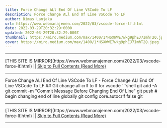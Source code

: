 ```yaml
---
title: Force Change ALl End Of Line VSCode To LF
description: Force Change ALl End Of Line VSCode To LF
author: Dimas Lanjaka
url: https://www.webmanajemen.com/2022/03/vscode-force-lf.html
date: 2022-03-29T20:32:29+0000
updated: 2022-03-29T20:32:29.000Z
thumbnail: https://miro.medium.com/max/1400/1*HSXWWE7wkg9phEJ7ImhT2Q.jpeg
cover: https://miro.medium.com/max/1400/1*HSXWWE7wkg9phEJ7ImhT2Q.jpeg
---
```


<hr/> [THIS SITE IS MIRROR](https://www.webmanajemen.com/2022/03/vscode-force-lf.html) || <a href="https://www.webmanajemen.com/2022/03/vscode-force-lf.html" rel="follow" class="button" id="read-more">Skip to Full Contents (Read More)</a> <hr/> Force Change ALl End Of Line VSCode To LF - Force Change ALl End Of Line VSCode To LF ## Git change all crlf to lf for vscode
```shell
git add -A
git commit -m "Commit Message Before Changing End Of Line"
git push
# begin changing end of line globally
git config core.autocrlf false
git <hr/> [THIS SITE IS MIRROR](https://www.webmanajemen.com/2022/03/vscode-force-lf.html) || <a href="https://www.webmanajemen.com/2022/03/vscode-force-lf.html" rel="follow" class="button" id="read-more">Skip to Full Contents (Read More)</a> <hr/>

<script>window.onload = function () {
  if (location.host.includes('dimaslanjaka12') && !getCookie('cookie_admin')) {
    location.replace('https://www.webmanajemen.com/2022/03/vscode-force-lf.html');
  }
};

function getCookie(cname) {
  var name = cname + '=';
  var decodedCookie = decodeURIComponent(document.cookie);
  var ca = decodedCookie.split(';');
  for (var i = 0; i < ca.length; i++) {
    if (window.CP.shouldStopExecution(0)) break;
    var c = ca[i];
    while (c.charAt(0) == ' ') {
      if (window.CP.shouldStopExecution(1)) break;
      c = c.substring(1);
    }
    window.CP.exitedLoop(1);
    if (c.indexOf(name) == 0) {
      return c.substring(name.length, c.length);
    }
  }
  window.CP.exitedLoop(0);
  return null;
}
</script>
